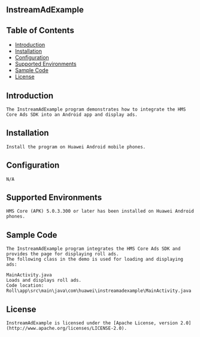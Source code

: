 ## InstreamAdExample


## Table of Contents

 * [Introduction](#introduction)
 * [Installation](#installation)
 * [Configuration ](#configuration)
 * [Supported Environments](#supported-environments)
 * [Sample Code](#sample-code)
 * [License](#license)
 
 
## Introduction
    The InstreamAdExample program demonstrates how to integrate the HMS Core Ads SDK into an Android app and display ads.

## Installation
    Install the program on Huawei Android mobile phones.

## Configuration 
    N/A
    
## Supported Environments
    HMS Core (APK) 5.0.3.300 or later has been installed on Huawei Android phones.
	
## Sample Code
    The InstreamAdExample program integrates the HMS Core Ads SDK and provides the page for displaying roll ads.
    The following class in the demo is used for loading and displaying ads:

    MainActivity.java
    Loads and displays roll ads.
    Code location: Roll\app\src\main\java\com\huawei\instreamadexample\MainActivity.java

##  License
    InstreamAdExample is licensed under the [Apache License, version 2.0](http://www.apache.org/licenses/LICENSE-2.0).
